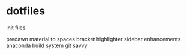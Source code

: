# dotfiles
init files


predawn material
to spaces
bracket highlighter
sidebar enhancements
anaconda
build system
git savvy
